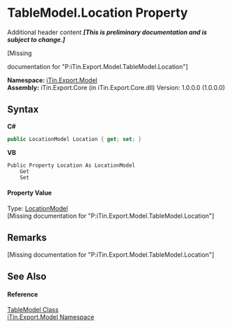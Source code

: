 # TableModel.Location Property 
Additional header content _**\[This is preliminary documentation and is subject to change.\]**_

\[Missing <summary> documentation for "P:iTin.Export.Model.TableModel.Location"\]

**Namespace:**&nbsp;<a href="ef57ffcc-e95e-b212-5a46-9aa6f5a3511f">iTin.Export.Model</a><br />**Assembly:**&nbsp;iTin.Export.Core (in iTin.Export.Core.dll) Version: 1.0.0.0 (1.0.0.0)

## Syntax

**C#**<br />
``` C#
public LocationModel Location { get; set; }
```

**VB**<br />
``` VB
Public Property Location As LocationModel
	Get
	Set
```


#### Property Value
Type: <a href="a4c36422-3b6a-540d-4da7-ae5312c8524f">LocationModel</a><br />\[Missing <value> documentation for "P:iTin.Export.Model.TableModel.Location"\]

## Remarks
\[Missing <remarks> documentation for "P:iTin.Export.Model.TableModel.Location"\]

## See Also


#### Reference
<a href="3ebdc48d-cea3-5217-fae3-a33752b7657c">TableModel Class</a><br /><a href="ef57ffcc-e95e-b212-5a46-9aa6f5a3511f">iTin.Export.Model Namespace</a><br />